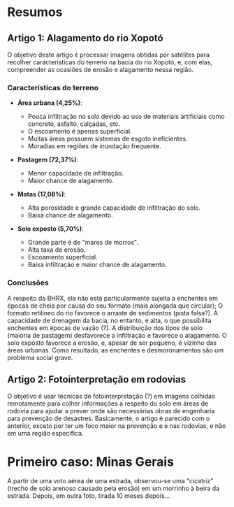 # Resumos

## Artigo 1: Alagamento do rio Xopotó

O objetivo deste artigo é processar imagens obtidas por satélites para recolher características do terreno na bacia do rio Xopotó, e, com elas, compreender as
ocasiões de erosão e alagamento nessa região.

### Características do terreno

- **Área urbana (4,25%)**: 
  - Pouca infiltração no solo devido ao uso de materiais artificiais como concreto, asfalto, calçadas, etc.
  - O escoamento é apenas superficial.
  - Muitas áreas possuem sistemas de esgoto ineficientes.
  - Moradias em regiões de inundação frequente.

- **Pastagem (72,37%)**: 
  - Menor capacidade de infiltração.
  - Maior chance de alagamento.

- **Matas (17,08%)**: 
  - Alta porosidade e grande capacidade de infiltração do solo.
  - Baixa chance de alagamento.

- **Solo exposto (5,70%)**: 
  - Grande parte é de "mares de morros".
  - Alta taxa de erosão.
  - Escoamento superficial.
  - Baixa infiltração e maior chance de alagamento.

### Conclusões

A respeito da BHRX, ela não está particularmente sujeita a enchentes em épocas de
cheia por causa do seu formato (mais alongada que circular); O formato retilíneo
do rio favorece o arraste de sedimentos (pista falsa?). A capacidade de drenagem da 
bacia, no entanto, é alta, o que possibilita enchentes em épocas de vazão (?). A 
distribuição dos tipos de solo (maioria de pastagem) desfavorece a infiltração e 
favorece o alagamento. O solo exposto favorece a erosão, e, apesar de ser pequeno,
é vizinho das áreas urbanas. Como resultado, as enchentes e desmoronamentos são um
problema social grave.

## Artigo 2: Fotointerpretação em rodovias

O objetivo é usar técnicas de fotointerpretação (?) em imagens colhidas remotamente 
para colher informações a respeito do solo em áreas de rodovia para ajudar a prever 
onde são necessárias obras de engenharia para prevenção de desastres. Basicamente, o 
artigo é parecido com o anterior, exceto por ter um foco maior na prevenção e e nas 
rodovias, e não em uma região específica.

# Primeiro caso: Minas Gerais

A partir de uma voto aérea de uma estrada, observou-se uma "cicatriz" (trecho de solo 
arenoso causado pela erosão) em um morrinho à beira da estrada. Depois, em outra foto, 
tirada 10 meses depois... 




